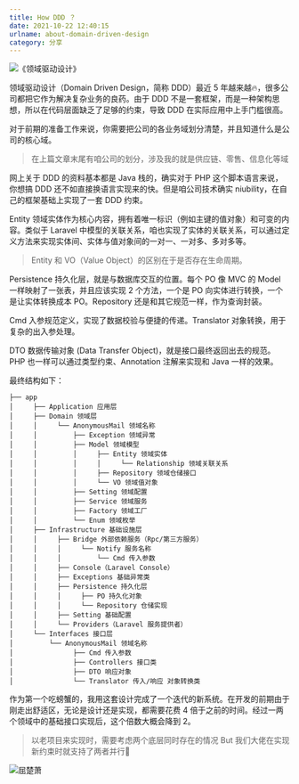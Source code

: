 ```yaml
---
title: How DDD ？
date: 2021-10-22 12:40:15
urlname: about-domain-driven-design
category: 分享
---
```


![《领域驱动设计》](https://i.imgtg.com/2022/08/24/K3pNK.png)

<!-- more -->

领域驱动设计（Domain Driven Design，简称 DDD）最近 5 年越来越🔥，很多公司都把它作为解决复杂业务的良药。由于 DDD 不是一套框架，而是一种架构思想，所以在代码层面缺乏了足够的约束，导致 DDD 在实际应用中上手门槛很高。

对于前期的准备工作来说，你需要把公司的各业务域划分清楚，并且知道什么是公司的核心域。

> 在上篇文章末尾有咱公司的划分，涉及我的就是供应链、零售、信息化等域

网上关于 DDD 的资料基本都是 Java 栈的，确实对于 PHP 这个脚本语言来说，你想搞 DDD 还不如直接换语言实现来的快。但是咱公司技术确实 niubility，在自己的框架基础上实现了一套 DDD 约束。

Entity 领域实体作为核心内容，拥有着唯一标识（例如主键的值对象）和可变的内容。类似于 Laravel 中模型的关联关系，咱也实现了实体的关联关系，可以通过定义方法来实现实体间、实体与值对象间的一对一、一对多、多对多等。

> Entity 和 VO（Value Object）的区别在于是否存在生命周期。

Persistence 持久化层，就是与数据库交互的位置。每个 PO 像 MVC 的 Model 一样映射了一张表，并且应该实现 2 个方法，一个是 PO 向实体进行转换，一个是让实体转换成本 PO。Repository 还是和其它规范一样，作为查询封装。

Cmd 入参规范定义，实现了数据校验与便捷的传递。Translator 对象转换，用于复杂的出入参处理。

DTO 数据传输对象 (Data Transfer Object)，就是接口最终返回出去的规范。PHP 也一样可以通过类型约束、Annotation 注解来实现和 Java 一样的效果。

最终结构如下：

```
├── app
│     ├── Application 应用层
│     ├── Domain 领域层
│     │     └── AnonymousMail 领域名称
│     │         ├── Exception 领域异常
│     │         ├── Model 领域模型
│     │         │     ├── Entity 领域实体
│     │         │     │     └── Relationship 领域关联关系
│     │         │     ├── Repository 领域仓储接口
│     │         │     └── VO 领域值对象
│     │         ├── Setting 领域配置
│     │         ├── Service 领域服务
│     │         ├── Factory 领域工厂
│     │         └── Enum 领域枚举
│     ├── Infrastructure 基础设施层
│     │     ├── Bridge 外部依赖服务（Rpc/第三方服务）
│     │     │     └── Notify 服务名称
│     │     │         └── Cmd 传入参数
│     │     ├── Console（Laravel Console）
│     │     ├── Exceptions 基础异常类
│     │     ├── Persistence 持久化层
│     │     │     ├── PO 持久化对象
│     │     │     └── Repository 仓储实现
│     │     ├── Setting 基础配置
│     │     └── Providers（Laravel 服务提供者）
│     └── Interfaces 接口层
│         └── AnonymousMail 领域名称
│               ├── Cmd 传入参数
│               ├── Controllers 接口类
│               ├── DTO 响应对象
│               └── Translator 传入/响应 对象转换类
```

作为第一个吃螃蟹的，我用这套设计完成了一个迭代的新系统。在开发的前期由于刚走出舒适区，无论是设计还是实现，都需要花费 4 倍于之前的时间。经过一两个领域中的基础接口实现后，这个倍数大概会降到 2。

> 以老项目来实现时，需要考虑两个底层同时存在的情况
> But 我们大佬在实现新约束时就支持了两者并行🤩

![屈楚萧](https://i.imgtg.com/2022/08/27/ZFDvx.jpg)
